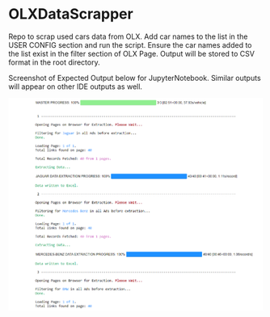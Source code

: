 # OLXDataScrapper
Repo to scrap used cars data from OLX.
Add car names to the list in the USER CONFIG section and run the script.
Ensure the car names added to the list exist in the filter section of OLX Page.
Output will be stored to CSV format in the root directory.

Screenshot of Expected Output below for JupyterNotebook. Similar outputs will appear on other IDE outputs as well.

![Screenshot of expected Output](Capture.PNG)
